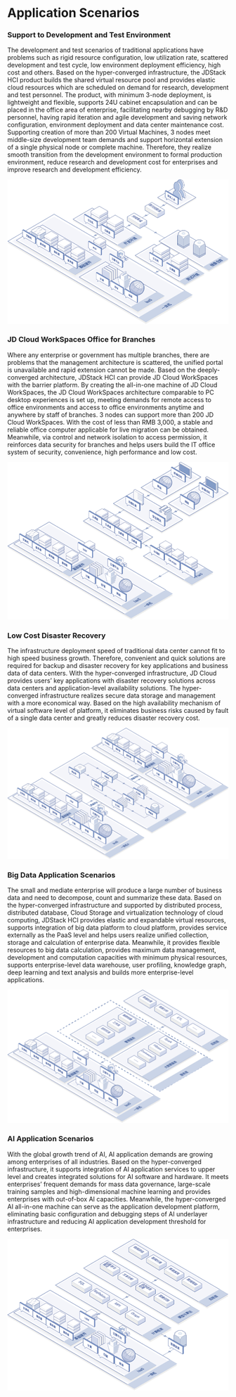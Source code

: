 # Application Scenarios

### Support to Development and Test Environment

The development and test scenarios of traditional applications have problems such as rigid resource configuration, low utilization rate, scattered development and test cycle, low environment deployment efficiency, high cost and others. Based on the hyper-converged infrastructure, the JDStack HCI product builds the shared virtual resource pool and provides elastic cloud resources which are scheduled on demand for research, development and test personnel. The product, with minimum 3-node deployment, is lightweight and flexible, supports 24U cabinet encapsulation and can be placed in the office area of enterprise, facilitating nearby debugging by R&D personnel, having rapid iteration and agile development and saving network configuration, environment deployment and data center maintenance cost. Supporting creation of more than 200 Virtual Machines, 3 nodes meet middle-size development team demands and support horizontal extension of a single physical node or complete machine. Therefore, they realize smooth transition from the development environment to formal production environment, reduce research and development cost for enterprises and improve research and development efficiency.

![jdstack-hci-application-scenarios-1](../../../../image/JDStack-HCI/jdstack-hci-application-scenarios-1.png)

### JD Cloud WorkSpaces Office for Branches

Where any enterprise or government has multiple branches, there are problems that the management architecture is scattered, the unified portal is unavailable and rapid extension cannot be made. Based on the deeply-converged architecture, JDStack HCI can provide JD Cloud WorkSpaces with the barrier platform. By creating the all-in-one machine of JD Cloud WorkSpaces, the JD Cloud WorkSpaces architecture comparable to PC desktop experiences is set up, meeting demands for remote access to office environments and access to office environments anytime and anywhere by staff of branches. 3 nodes can support more than 200 JD Cloud WorkSpaces. With the cost of less than RMB 3,000, a stable and reliable office computer applicable for live migration can be obtained. Meanwhile, via control and network isolation to access permission, it reinforces data security for branches and helps users build the IT office system of security, convenience, high performance and low cost.

![jdstack-hci-application-scenarios-2](../../../../image/JDStack-HCI/jdstack-hci-application-scenarios-2.png)

### Low Cost Disaster Recovery

The infrastructure deployment speed of traditional data center cannot fit to high speed business growth. Therefore, convenient and quick solutions are required for backup and disaster recovery for key applications and business data of data centers. With the hyper-converged infrastructure, JD Cloud provides users’ key applications with disaster recovery solutions across data centers and application-level availability solutions. The hyper-converged infrastructure realizes secure data storage and management with a more economical way. Based on the high availability mechanism of virtual software level of platform, it eliminates business risks caused by fault of a single data center and greatly reduces disaster recovery cost.

![jdstack-hci-application-scenarios-3](../../../../image/JDStack-HCI/jdstack-hci-application-scenarios-3.png)

### Big Data Application Scenarios

The small and mediate enterprise will produce a large number of business data and need to decompose, count and summarize these data. Based on the hyper-converged infrastructure and supported by distributed process, distributed database, Cloud Storage and virtualization technology of cloud computing, JDStack HCI provides elastic and expandable virtual resources, supports integration of big data platform to cloud platform, provides service externally as the PaaS level and helps users realize unified collection, storage and calculation of enterprise data. Meanwhile, it provides flexible resources to big data calculation, provides maximum data management, development and computation capacities with minimum physical resources, supports enterprise-level data warehouse, user profiling, knowledge graph, deep learning and text analysis and builds more enterprise-level applications.

![jdstack-hci-application-scenarios-4](../../../../image/JDStack-HCI/jdstack-hci-application-scenarios-4.png)

### AI Application Scenarios

With the global growth trend of AI, AI application demands are growing among enterprises of all industries. Based on the hyper-converged infrastructure, it supports integration of AI application services to upper level and creates integrated solutions for AI software and hardware. It meets enterprises’ frequent demands for mass data governance, large-scale training samples and high-dimensional machine learning and provides enterprises with out-of-box AI capacities. Meanwhile, the hyper-converged AI all-in-one machine can serve as the application development platform, eliminating basic configuration and debugging steps of AI underlayer infrastructure and reducing AI application development threshold for enterprises.

![jdstack-hci-application-scenarios-5](../../../../image/JDStack-HCI/jdstack-hci-application-scenarios-5.png)
